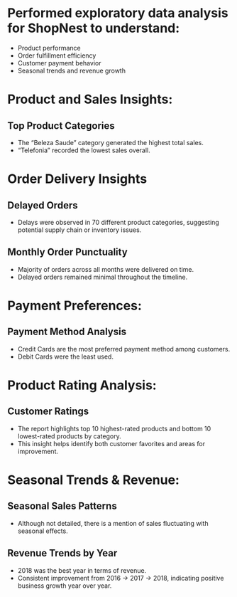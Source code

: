 # Performed exploratory data analysis for ShopNest to understand:
- Product performance
- Order fulfillment efficiency
- Customer payment behavior
- Seasonal trends and revenue growth

# Product and Sales Insights:
## Top Product Categories
- The “Beleza Saude” category generated the highest total sales.
- “Telefonia” recorded the lowest sales overall.

# Order Delivery Insights
## Delayed Orders
- Delays were observed in 70 different product categories, suggesting potential supply chain or inventory issues.
## Monthly Order Punctuality
- Majority of orders across all months were delivered on time.
- Delayed orders remained minimal throughout the timeline.

# Payment Preferences:
## Payment Method Analysis
- Credit Cards are the most preferred payment method among customers.
- Debit Cards were the least used.

#  Product Rating Analysis:
## Customer Ratings
- The report highlights top 10 highest-rated products and bottom 10 lowest-rated products by category.
- This insight helps identify both customer favorites and areas for improvement.

# Seasonal Trends & Revenue:
## Seasonal Sales Patterns
- Although not detailed, there is a mention of sales fluctuating with seasonal effects.
## Revenue Trends by Year
- 2018 was the best year in terms of revenue.
- Consistent improvement from 2016 → 2017 → 2018, indicating positive business growth year over year.
